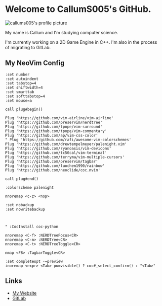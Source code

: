 # Welcome to CallumS005's GitHub.

![callums005's profile picture](https://avatars.githubusercontent.com/u/59845571?s=400&u=50d0164862bc1167a8573b440b12c25beec7feaa&v=4)

My name is Callum and I'm studying computer science.

I'm currently working on a 2D Game Engine in C++. I'm also in the process of migrating to GitLab.

## My NeoVim Config

```vim
:set number
:set autoindent
:set tabstop=4
:set shiftwidth=4
:set smarttab
:set softtabstop=4
:set mouse=a

call plug#begin()

Plug 'https://github.com/vim-airline/vim-airline'
Plug 'https://github.com/preservim/nerdtree'
Plug 'https://github.com/tpope/vim-surround'
Plug 'https://github.com/tpope/vim-commentary'
Plug 'https://github.com/ap/vim-css-color'
" Plug 'https://github.com/rafi/awesome-vim-colorschemes'
Plug 'https://github.com/drewtempelmeyer/palenight.vim'
Plug 'https://github.com/ryanoasis/vim-devicons'
Plug 'https://github.com/tc50cal/vim-terminal'
Plug 'https://github.com/terryma/vim-multiple-cursors'
Plug 'https://github.com/preservim/tagbar'
Plug 'https://github.com/luochen1990/rainbow'
Plug 'https://github.com/neoclide/coc.nvim'

call plug#end()

:colorscheme palenight

nnoremap <c-z> <nop>

:set nobackup
:set nowritebackup



" :CocInstall coc-python

nnoremap <C-f> :NERDTreeFocus<CR>
nnoremap <C-n> :NERDTree<CR>
nnoremap <C-t> :NERDTreeToggle<CR>

nmap <F8> :TagbarToggle<CR>

:set completeopt -=preview
inoremap <expr> <Tab> pumvisible() ? coc#_select_confirm() : "<Tab>"
```

## Links
- [My Website](https://callums005.net)
- [GitLab](https://gitlab.com/CallumS005)
